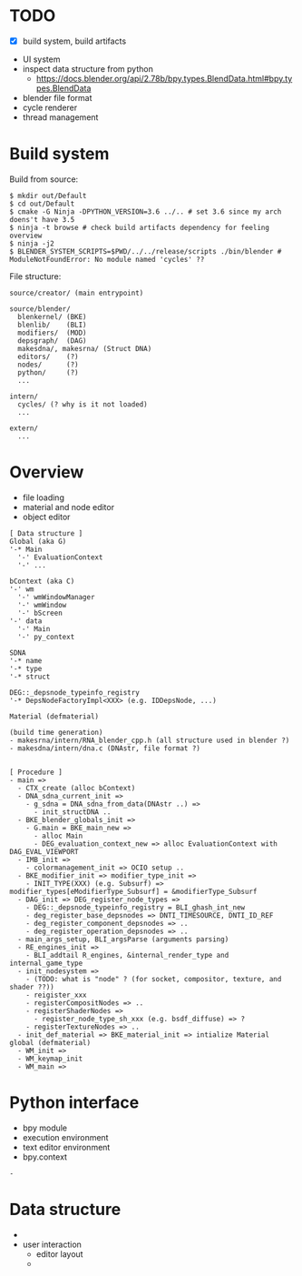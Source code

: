 <!--
{
  "title": "Blender",
  "date": "2017-06-29T23:43:55+09:00",
  "category": "",
  "tags": [],
  "draft": true
}
-->

# TODO

- [x] build system, build artifacts
- UI system
- inspect data structure from python
  - https://docs.blender.org/api/2.78b/bpy.types.BlendData.html#bpy.types.BlendData
- blender file format
- cycle renderer
- thread management


# Build system

Build from source:

```
$ mkdir out/Default
$ cd out/Default
$ cmake -G Ninja -DPYTHON_VERSION=3.6 ../.. # set 3.6 since my arch doens't have 3.5
$ ninja -t browse # check build artifacts dependency for feeling overview
$ ninja -j2
$ BLENDER_SYSTEM_SCRIPTS=$PWD/../../release/scripts ./bin/blender # ModuleNotFoundError: No module named 'cycles' ??
```

File structure:

```
source/creator/ (main entrypoint)

source/blender/
  blenkernel/ (BKE)
  blenlib/    (BLI)
  modifiers/  (MOD)
  depsgraph/  (DAG)
  makesdna/, makesrna/ (Struct DNA)
  editors/    (?)
  nodes/      (?)
  python/     (?)
  ...

intern/
  cycles/ (? why is it not loaded)
  ...

extern/
  ...
```

# Overview

- file loading
- material and node editor
- object editor

```
[ Data structure ]
Global (aka G)
'-* Main
  '-' EvaluationContext
  '-' ...

bContext (aka C)
'-' wm
  '-' wmWindowManager
  '-' wmWindow
  '-' bScreen
'-' data
  '-' Main
  '-' py_context

SDNA
'-* name
'-* type
'-* struct

DEG::_depsnode_typeinfo_registry
'-* DepsNodeFactoryImpl<XXX> (e.g. IDDepsNode, ...)

Material (defmaterial)

(build time generation)
- makesrna/intern/RNA_blender_cpp.h (all structure used in blender ?)
- makesdna/intern/dna.c (DNAstr, file format ?)


[ Procedure ]
- main =>
  - CTX_create (alloc bContext)
  - DNA_sdna_current_init =>
    - g_sdna = DNA_sdna_from_data(DNAstr ..) =>
      - init_structDNA ..
  - BKE_blender_globals_init =>
    - G.main = BKE_main_new =>
      - alloc Main
      - DEG_evaluation_context_new => alloc EvaluationContext with DAG_EVAL_VIEWPORT
  - IMB_init =>
    - colormanagement_init => OCIO setup ..
  - BKE_modifier_init => modifier_type_init =>
    - INIT_TYPE(XXX) (e.g. Subsurf) => modifier_types[eModifierType_Subsurf] = &modifierType_Subsurf
  - DAG_init => DEG_register_node_types =>
    - DEG::_depsnode_typeinfo_registry = BLI_ghash_int_new
    - deg_register_base_depsnodes => DNTI_TIMESOURCE, DNTI_ID_REF
    - deg_register_component_depsnodes => ..
    - deg_register_operation_depsnodes => ..
  - main_args_setup, BLI_argsParse (arguments parsing)
  - RE_engines_init =>
    - BLI_addtail R_engines, &internal_render_type and internal_game_type
  - init_nodesystem =>
    - (TODO: what is "node" ? (for socket, compositor, texture, and shader ??))
    - reigister_xxx
    - registerCompositNodes => ..
    - registerShaderNodes =>
      - register_node_type_sh_xxx (e.g. bsdf_diffuse) => ?
    - registerTextureNodes => ..
  - init_def_material => BKE_material_init => intialize Material global (defmaterial)
  - WM_init =>
  - WM_keymap_init
  - WM_main =>
```

# Python interface

- bpy module
- execution environment
- text editor environment
- bpy.context

```
-
```


# Data structure

-
- user interaction
  - editor layout
  -
